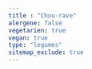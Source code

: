 ```yaml
---
title : "Chou-rave"
alergene: false
vegetarien: true
vegan: true
type: "legumes"
sitemap_exclude: true
--- 
```


